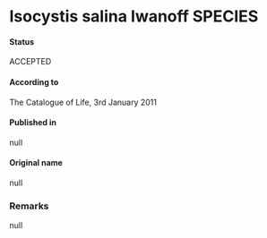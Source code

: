 Isocystis salina Iwanoff SPECIES
=======

#### Status
ACCEPTED

#### According to
The Catalogue of Life, 3rd January 2011

#### Published in
null

#### Original name
null

### Remarks
null
